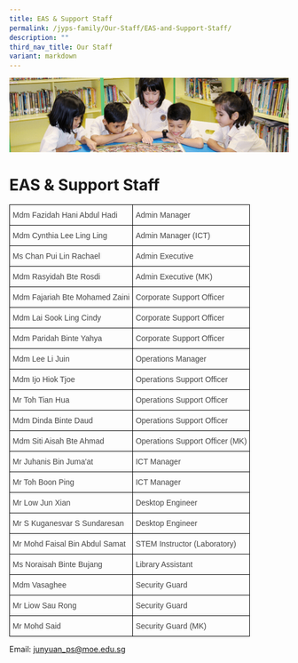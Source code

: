 ```yaml
---
title: EAS & Support Staff
permalink: /jyps-family/Our-Staff/EAS-and-Support-Staff/
description: ""
third_nav_title: Our Staff
variant: markdown
---
```

![](/images/banner.gif)

EAS &amp; Support Staff
===================


<style type="text/css">
.tg  {border-collapse:collapse;border-spacing:0;}
.tg td{border-color:black;border-style:solid;border-width:1px;font-family:Arial, sans-serif;font-size:14px;
  overflow:hidden;padding:10px 5px;word-break:normal;}
.tg th{border-color:black;border-style:solid;border-width:1px;font-family:Arial, sans-serif;font-size:14px;
  font-weight:normal;overflow:hidden;padding:10px 5px;word-break:normal;}
.tg .tg-0lj4{color:#454545;text-align:left;vertical-align:middle}
</style>
<table class="tg">
<thead>
  <tr>
    <th class="tg-0lj4">Mdm Fazidah Hani Abdul Hadi </th>
    <th class="tg-0lj4"> Admin Manager</th>
  </tr>
	  <tr>
    <td class="tg-0lj4"> Mdm Cynthia Lee Ling Ling </td>
    <td class="tg-0lj4"> Admin Manager (ICT)<br></td>
  </tr>
  <tr>
    <td class="tg-0lj4"> Ms Chan Pui Lin Rachael </td>
    <td class="tg-0lj4"> Admin Executive </td>
  </tr>
  <tr>
    <td class="tg-0lj4"> Mdm Rasyidah Bte Rosdi </td>
    <td class="tg-0lj4"> Admin Executive (MK)</td>
  </tr>
  <tr>
    <td class="tg-0lj4"> Mdm Fajariah Bte Mohamed Zaini   </td>
    <td class="tg-0lj4"> Corporate Support Officer </td>
  </tr>
  <tr>
    <td class="tg-0lj4"> Mdm Lai Sook Ling Cindy </td>
    <td class="tg-0lj4"> Corporate Support Officer </td>
  </tr>
	<tr>
    <td class="tg-0lj4"> Mdm Paridah Binte Yahya </td>
    <td class="tg-0lj4"> Corporate Support Officer </td>
  </tr>
  <tr>
    <td class="tg-0lj4"> Mdm Lee Li Juin</td>
    <td class="tg-0lj4"> Operations Manager </td>
	</tr>
  <tr>
    <td class="tg-0lj4"> Mdm Ijo Hiok Tjoe</td>
    <td class="tg-0lj4"> Operations Support Officer</td>
  </tr>
	<tr>
    <td class="tg-0lj4"> Mr Toh Tian Hua</td>
    <td class="tg-0lj4"> Operations Support Officer<br></td>
  </tr>
	<tr>
    <td class="tg-0lj4"> Mdm Dinda Binte Daud</td>
    <td class="tg-0lj4"> Operations Support Officer<br></td>
  </tr>
  <tr>
    <td class="tg-0lj4"> Mdm Siti Aisah Bte Ahmad <br></td>
    <td class="tg-0lj4"> Operations Support Officer (MK)<br></td>
  </tr>
	 <tr>
    <td class="tg-0lj4"> Mr Juhanis Bin Juma'at </td>
    <td class="tg-0lj4"> ICT Manager<br></td>
  </tr>
	<tr>
    <td class="tg-0lj4"> Mr Toh Boon Ping </td>
    <td class="tg-0lj4"> ICT Manager<br></td>
  </tr>
  <tr>
    <td class="tg-0lj4"> Mr Low Jun Xian</td>
    <td class="tg-0lj4"> Desktop Engineer<br></td>
  </tr>
	 <tr>
    <td class="tg-0lj4"> Mr S Kuganesvar S Sundaresan</td>
    <td class="tg-0lj4"> Desktop Engineer<br></td>
  </tr>
  <tr>
    <td class="tg-0lj4"> Mr Mohd Faisal Bin Abdul Samat </td>
    <td class="tg-0lj4"> STEM Instructor (Laboratory) </td>
  </tr>
  <tr>
    <td class="tg-0lj4"> Ms Noraisah Binte Bujang<br></td>
    <td class="tg-0lj4"> Library Assistant</td>
  </tr>
  <tr>
    <td class="tg-0lj4"> Mdm Vasaghee</td>
    <td class="tg-0lj4"> Security Guard </td>
  </tr>
  <tr>
    <td class="tg-0lj4"> Mr Liow Sau Rong</td>
    <td class="tg-0lj4"> Security Guard</td>
  </tr>
  <tr>
    <td class="tg-0lj4"> Mr Mohd Said </td>
    <td class="tg-0lj4"> Security Guard (MK) </td>
  </tr>

</thead></table>



Email:&nbsp;[junyuan\_ps@moe.edu.sg](mailto:junyuan_ps@moe.edu.sg)